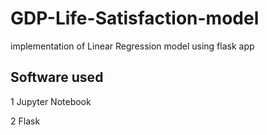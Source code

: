 # GDP-Life-Satisfaction-model
implementation of Linear Regression model using flask app

## Software used
1 Jupyter Notebook

2 Flask
